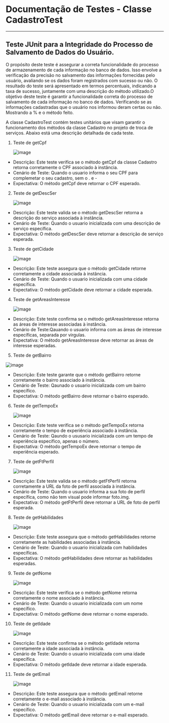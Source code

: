 # Documentação de Testes - Classe CadastroTest 
-----------------------------------------------------------------------------------------------------------------------------------------------------------------------------------------------------------------------------------------------------------------------------
## Teste JUnit para a Integridade do Processo de Salvamento de Dados do Usuário.

O propósito deste teste é assegurar a correta funcionalidade do processo de armazenamento de cada informação no banco de dados. Isso envolve a verificação da precisão no salvamento das informações fornecidas pelo usuário, avaliando se os dados foram registrados com sucesso ou não. O resultado do teste será apresentado em termos percentuais, indicando a taxa de sucesso, juntamente com uma descrição do método utilizado.O objetivo deste teste é garantir a funcionalidade correta do processo de salvamento de cada informação no banco de dados. Verificando se as informações cadastradas que o usuário nos informou deram certas ou não. Mostrando a % e o método feito.

A classe CadastroTest contém testes unitários que visam garantir o funcionamento dos métodos da classe Cadastro no projeto de troca de serviços. Abaixo está uma descrição detalhada de cada teste.

 1. Teste de getCpf
    
    ![image](https://github.com/Troca-Servico/Entrega-3-Junit/assets/111398446/caeccb52-c109-4ef8-b0ae-18df6c80148c)

* Descrição: Este teste verifica se o método getCpf da classe Cadastro retorna corretamente o CPF associado à instância.
* Cenário de Teste: Quando o usuario informa o seu CPF para complemetar o seu cadastro, sem o . e -
* Expectativa: O método getCpf deve retornar o CPF esperado.

2. Teste de getDescSer

   ![image](https://github.com/Troca-Servico/Entrega-3-Junit/assets/111398446/2c7d5e62-ef21-4b66-8782-22da2f77c3bf)

* Descrição: Este teste valida se o método getDescSer retorna a descrição do serviço associada à instância.
* Cenário de Teste: Quando o usuario inicializada com uma descrição de serviço específica.
* Expectativa: O método getDescSer deve retornar a descrição de serviço esperada.

3. Teste de getCidade
   
   ![image](https://github.com/Troca-Servico/Entrega-3-Junit/assets/111398446/28013868-cd21-437c-9484-3347182231c4)

* Descrição: Este teste assegura que o método getCidade retorne corretamente a cidade associada à instância.
* Cenário de Teste: Quando o usuario inicializada com uma cidade específica.
* Expectativa: O método getCidade deve retornar a cidade esperada.

4. Teste de getAreasInteresse
   
   ![image](https://github.com/Troca-Servico/Entrega-3-Junit/assets/111398446/3ce6c967-0fd0-4dc5-8ac2-576e093966c6)

* Descrição: Este teste confirma se o método getAreasInteresse retorna as áreas de interesse associadas à instância.
* Cenário de Teste:Qauando o usuario informa com as áreas de interesse específicas, separada por virgulas.
* Expectativa: O método getAreasInteresse deve retornar as áreas de interesse esperadas.

5. Teste de getBairro
   
![image](https://github.com/Troca-Servico/Entrega-3-Junit/assets/111398446/c52eb285-d5aa-4dec-91f9-4312451f1242)

* Descrição: Este teste garante que o método getBairro retorne corretamente o bairro associado à instância.
* Cenário de Teste: Qaunado o usuario inicializada com um bairro específico.
* Expectativa: O método getBairro deve retornar o bairro esperado.

6. Teste de getTempoEx
   
   ![image](https://github.com/Troca-Servico/Entrega-3-Junit/assets/111398446/1b1b1f81-1d9f-4b9b-9af3-dfbb9b31f4c9)

* Descrição: Este teste verifica se o método getTempoEx retorna corretamente o tempo de experiência associado à instância.
* Cenário de Teste: Qaundo o ususario inicializada com um tempo de experiência específico, apenas o número.
* Expectativa: O método getTempoEx deve retornar o tempo de experiência esperado.

7. Teste de getFtPerfil
   
   ![image](https://github.com/Troca-Servico/Entrega-3-Junit/assets/111398446/700515f7-0800-4f22-940c-25acf1b3aca7)

* Descrição: Este teste valida se o método getFtPerfil retorna corretamente a URL da foto de perfil associada à instância.
* Cenário de Teste: Quando o usuario informa a sua foto de perfil específica, como não tem visual pode informar foto.img.
* Expectativa: O método getFtPerfil deve retornar a URL de foto de perfil esperada.

8. Teste de getHabilidades

   ![image](https://github.com/Troca-Servico/Entrega-3-Junit/assets/111398446/e0595868-59ae-49c2-abbf-3e86e8573a46)

* Descrição: Este teste assegura que o método getHabilidades retorne corretamente as habilidades associadas à instância.
* Cenário de Teste: Quando o usuario inicializada com habilidades específicas.
* Expectativa: O método getHabilidades deve retornar as habilidades esperadas.

9. Teste de getNome

    ![image](https://github.com/Troca-Servico/Entrega-3-Junit/assets/111398446/ef43e206-e05d-45ed-a29d-d7b2eed9758a)

* Descrição: Este teste verifica se o método getNome retorna corretamente o nome associado à instância.
* Cenário de Teste: Quando o usuario inicializada com um nome específico.
* Expectativa: O método getNome deve retornar o nome esperado.

10. Teste de getIdade

    ![image](https://github.com/Troca-Servico/Entrega-3-Junit/assets/111398446/cf45f1a0-ef7a-4bf2-9a42-0a52fd7b84c0)

* Descrição: Este teste confirma se o método getIdade retorna corretamente a idade associada à instância.
* Cenário de Teste: Quando o usuario  inicializada com uma idade específica.
* Expectativa: O método getIdade deve retornar a idade esperada.

11. Teste de getEmail

    ![image](https://github.com/Troca-Servico/Entrega-3-Junit/assets/111398446/438ed71f-217d-4a96-b298-199543be8777)

* Descrição: Este teste assegura que o método getEmail retorne corretamente o e-mail associado à instância.
* Cenário de Teste: Quando o usuario inicializada com um e-mail específico.
* Expectativa: O método getEmail deve retornar o e-mail esperado.





